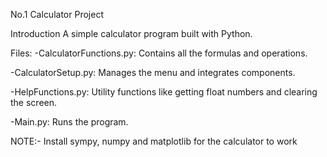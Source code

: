 No.1 Calculator Project

Introduction
A simple calculator program built with Python.

Files:
-CalculatorFunctions.py: Contains all the formulas and operations.

-CalculatorSetup.py: Manages the menu and integrates components.
  
-HelpFunctions.py: Utility functions like getting float numbers and clearing the screen.
  
-Main.py: Runs the program.

NOTE:- Install sympy, numpy and matplotlib  for the calculator to work
